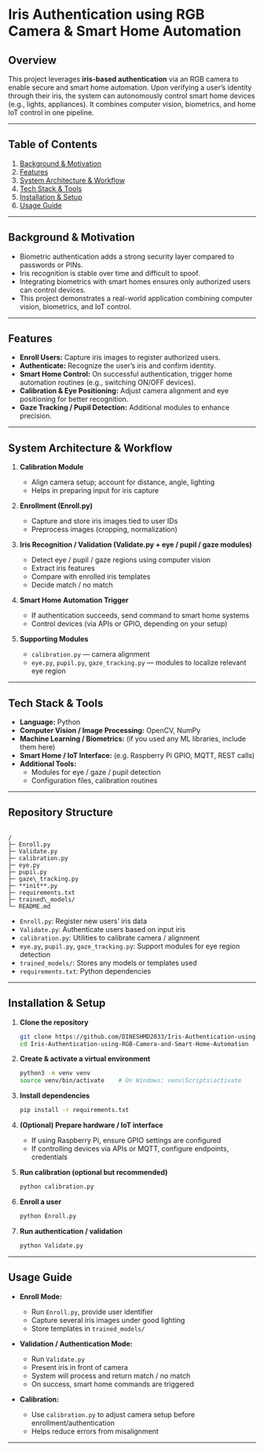 #  Iris Authentication using RGB Camera & Smart Home Automation

##  Overview  
This project leverages **iris-based authentication** via an RGB camera to enable secure and smart home automation. Upon verifying a user’s identity through their iris, the system can autonomously control smart home devices (e.g., lights, appliances). It combines computer vision, biometrics, and home IoT control in one pipeline.

---

##  Table of Contents  
1. [Background & Motivation](#-background--motivation)  
2. [Features](#-features)  
3. [System Architecture & Workflow](#-system-architecture--workflow)  
4. [Tech Stack & Tools](#-tech-stack--tools)  
5. [Installation & Setup](#-installation--setup)  
6. [Usage Guide](#-usage-guide)  
 


---

## Background & Motivation  
- Biometric authentication adds a strong security layer compared to passwords or PINs.  
- Iris recognition is stable over time and difficult to spoof.  
- Integrating biometrics with smart homes ensures only authorized users can control devices.  
- This project demonstrates a real-world application combining computer vision, biometrics, and IoT control.

---

##  Features  
- **Enroll Users:** Capture iris images to register authorized users.  
- **Authenticate:** Recognize the user’s iris and confirm identity.  
- **Smart Home Control:** On successful authentication, trigger home automation routines (e.g., switching ON/OFF devices).  
- **Calibration & Eye Positioning:** Adjust camera alignment and eye positioning for better recognition.  
- **Gaze Tracking / Pupil Detection:** Additional modules to enhance precision.  

---

##  System Architecture & Workflow  

1. **Calibration Module**  
   - Align camera setup; account for distance, angle, lighting  
   - Helps in preparing input for iris capture  

2. **Enrollment (Enroll.py)**  
   - Capture and store iris images tied to user IDs  
   - Preprocess images (cropping, normalization)  

3. **Iris Recognition / Validation (Validate.py + eye / pupil / gaze modules)**  
   - Detect eye / pupil / gaze regions using computer vision  
   - Extract iris features  
   - Compare with enrolled iris templates  
   - Decide match / no match  

4. **Smart Home Automation Trigger**  
   - If authentication succeeds, send command to smart home systems  
   - Control devices (via APIs or GPIO, depending on your setup)  

5. **Supporting Modules**  
   - `calibration.py` — camera alignment  
   - `eye.py`, `pupil.py`, `gaze_tracking.py` — modules to localize relevant eye region  

---

##  Tech Stack & Tools  
- **Language:** Python  
- **Computer Vision / Image Processing:** OpenCV, NumPy  
- **Machine Learning / Biometrics:** (if you used any ML libraries, include them here)  
- **Smart Home / IoT Interface:** (e.g. Raspberry Pi GPIO, MQTT, REST calls)  
- **Additional Tools:**  
  - Modules for eye / gaze / pupil detection  
  - Configuration files, calibration routines  

---
##  Repository Structure  

```

/
├─ Enroll.py
├─ Validate.py
├─ calibration.py
├─ eye.py
├─ pupil.py
├─ gaze\_tracking.py
├─ **init**.py
├─ requirements.txt
├─ trained\_models/
└─ README.md

````

- `Enroll.py`: Register new users’ iris data  
- `Validate.py`: Authenticate users based on input iris  
- `calibration.py`: Utilities to calibrate camera / alignment  
- `eye.py`, `pupil.py`, `gaze_tracking.py`: Support modules for eye region detection  
- `trained_models/`: Stores any models or templates used  
- `requirements.txt`: Python dependencies  

---

##  Installation & Setup  

1. **Clone the repository**  
   ```bash
   git clone https://github.com/DINESHMD2033/Iris-Authentication-using-RGB-Camera-and-Smart-Home-Automation.git
   cd Iris-Authentication-using-RGB-Camera-and-Smart-Home-Automation

2. **Create & activate a virtual environment**

   ```bash
   python3 -m venv venv
   source venv/bin/activate    # On Windows: venv\Scripts\activate
   ```

3. **Install dependencies**

   ```bash
   pip install -r requirements.txt
   ```

4. **(Optional) Prepare hardware / IoT interface**

   * If using Raspberry Pi, ensure GPIO settings are configured
   * If controlling devices via APIs or MQTT, configure endpoints, credentials

5. **Run calibration (optional but recommended)**

   ```bash
   python calibration.py
   ```

6. **Enroll a user**

   ```bash
   python Enroll.py
   ```

7. **Run authentication / validation**

   ```bash
   python Validate.py
   ```

---

##  Usage Guide

* **Enroll Mode:**

  * Run `Enroll.py`, provide user identifier
  * Capture several iris images under good lighting
  * Store templates in `trained_models/`

* **Validation / Authentication Mode:**

  * Run `Validate.py`
  * Present iris in front of camera
  * System will process and return match / no match
  * On success, smart home commands are triggered

* **Calibration:**

  * Use `calibration.py` to adjust camera setup before enrollment/authentication
  * Helps reduce errors from misalignment

---
